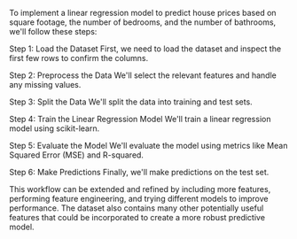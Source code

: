 To implement a linear regression model to predict house prices based on square footage, the number of bedrooms, and the number of bathrooms, we'll follow these steps:

Step 1: Load the Dataset
First, we need to load the dataset and inspect the first few rows to confirm the columns.

Step 2: Preprocess the Data
We'll select the relevant features and handle any missing values.

Step 3: Split the Data
We'll split the data into training and test sets.

Step 4: Train the Linear Regression Model
We'll train a linear regression model using scikit-learn.

Step 5: Evaluate the Model
We'll evaluate the model using metrics like Mean Squared Error (MSE) and R-squared.

Step 6: Make Predictions
Finally, we'll make predictions on the test set.

This workflow can be extended and refined by including more features, performing feature engineering, and trying different models to improve performance. The dataset also contains many other potentially useful features that could be incorporated to create a more robust predictive model.
